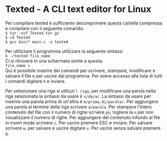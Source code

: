 # Texted - A CLI text editor for Linux
Per compilare texted è sufficiente decomprimere questa cartella compressa e compilare con il seguente comando:  
`$ tar -xvf Texted.tar.gz`  
`$ cd Texted`  
`$ gcc bin/* main.c -o texted`  

Per utilizzare il programma utilizzare la seguente sintassi  
`$ ./texted file_name`  
Ci si ritroverà in una schermata simile a questa:  
`file_name > `  
Qui è possibile inserire dei comandi per scrivere, stampare, modificare e salvare il file e per uscire dal programma. Per avere accesso alla lista di tutti i comandi digitare `h` e inviare.

Per selezionare una riga si utilizzi `l riga`, per modificare una parola nella riga selezionata la sintassi da usare è `s/da/a/`. La sintassi da usare per inserire una parola prima di un'altra è `m/prima_di/parola/`. Per aggiungere una parola al termine della riga scrivere `a/parola`. Per stampare l'intero contenuto del file con il numero di righe scrvere `pn`; togliere la `n` per non visualizzare il numero di righe.
Per aggiungere del contenuto infondo al file in insert mode scrivere `i`. Per uscire premere ESC e inviare. Per salvare scrivere `w`, per salvare e uscire digitare `x`. Per uscire senza salvare premere `q`.